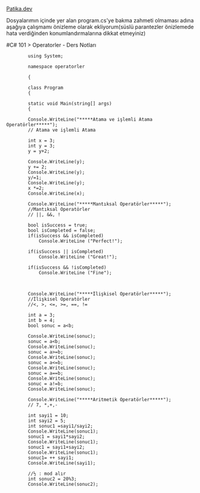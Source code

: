 [Patika.dev](https://github.com/mordulu)


Dosyalarımın içinde yer alan program.cs'ye bakma zahmeti olmaması adına aşağıya çalışmamı önizleme olarak ekliyorum(süslü parantezler önizlemede hata verdiğinden konumlandırmalarına dikkat etmeyiniz)

#C# 101 > Operatorler - Ders Notları

            using System;

            namespace operatorler

            {

            class Program
            {

            static void Main(string[] args)
            {

            Console.WriteLine("*****Atama ve işlemli Atama Operatörler*****");
            // Atama ve işlemli Atama

            int x = 3;
            int y = 3;
            y = y+2;

            Console.WriteLine(y);
            y += 2;
            Console.WriteLine(y);
            y/=1;
            Console.WriteLine(y);
            x *=2;
            Console.WriteLine(x);

            Console.WriteLine("*****Mantıksal Operatörler*****");
            //Mantıksal Operatörler
            // ||, &&, !

            bool isSuccess = true;
            bool isCompleted = false;
            if(isSuccess && isCompleted)
                Console.WriteLine ("Perfect!");

            if(isSuccess || isCompleted)
                Console.WriteLine ("Great!"); 

            if(isSuccess && !isCompleted)
                Console.WriteLine ("Fine"); 



            Console.WriteLine("*****İlişkisel Operatörler*****");
            //İlişkisel Operatörler
            //<, >, <=, >=, ==, !=

            int a = 3;
            int b = 4;
            bool sonuc = a<b;

            Console.WriteLine(sonuc);
            sonuc = a<b;
            Console.WriteLine(sonuc);
            sonuc = a>=b;
            Console.WriteLine(sonuc);
            sonuc = a<=b;
            Console.WriteLine(sonuc);
            sonuc = a==b;
            Console.WriteLine(sonuc);
            sonuc = a!=b;
            Console.WriteLine(sonuc);
    
            Console.WriteLine("*****Aritmetik Operatörler*****");
            // 7, *,+,-

            int sayi1 = 10;
            int sayi2 = 5;
            int sonuc1 =sayi1/sayi2;
            Console.WriteLine(sonuc1);
            sonuc1 = sayi1*sayi2;
            Console.WriteLine(sonuc1);
            sonuc1 = sayi1+sayi2;
            Console.WriteLine(sonuc1);
            sonuc1= ++ sayi1;
            Console.WriteLine(sayi1);

            //½ : mod alır
            int sonuc2 = 20%3;
            Console.WriteLine(sonuc2);



